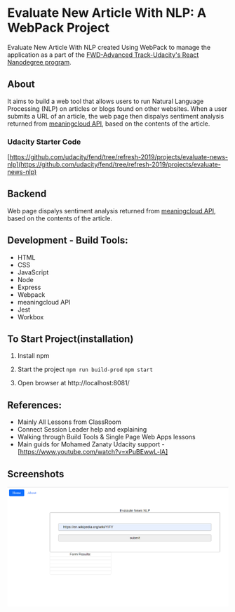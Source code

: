 
# Evaluate New Article With NLP: A WebPack Project
Evaluate New Article With NLP created Using WebPack to manage the application as a part of the [FWD-Advanced Track-Udacity's React Nanodegree program](https://egfwd.com/).

## About
It aims to build a web tool that allows users to run Natural Language Processing (NLP) on articles or blogs found on other websites. When a user submits a URL of an article, the web page then dispalys sentiment analysis returned from [meaningcloud API](https://www.meaningcloud.com/products/sentiment-analysis), based on the contents of the article.


### Udacity Starter Code
[https://github.com/udacity/fend/tree/refresh-2019/projects/evaluate-news-nlp](https://github.com/udacity/fend/tree/refresh-2019/projects/evaluate-news-nlp)

## Backend
Web page dispalys sentiment analysis returned from [meaningcloud API](https://www.meaningcloud.com/products/sentiment-analysis), based on the contents of the article.

## Development - Build Tools:
* HTML
* CSS
* JavaScript
* Node
* Express
* Webpack
* meaningcloud API
* Jest
* Workbox

## To Start Project(installation)
1. Install npm
2. Start the project
`npm run build-prod` 
`npm start`

3. Open browser at http://localhost:8081/

## References:
- Mainly All Lessons from ClassRoom
- Connect Session Leader help and explaining
- Walking through Build Tools & Single Page Web Apps lessons
- Main guids for Mohamed Zanaty Udacity support
	-[https://www.youtube.com/watch?v=xPuBEwwL-lA]

## Screenshots
![screenshot1](images/home.png)